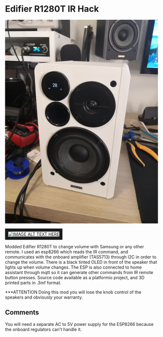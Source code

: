 # Edifier R1280T IR Hack

![alt text](https://github.com/liliumjsn/Edifier_R1280T_IR_Hack/blob/main/Photos/IMG_20220609_185720.jpg?raw=true)

<a href="http://www.youtube.com/watch?feature=player_embedded&v=eyL97ZMiG40
" target="_blank"><img src="http://img.youtube.com/vi/eyL97ZMiG40/0.jpg" 
alt="IMAGE ALT TEXT HERE" width="240" height="180" border="10" /></a>

Modded Edifier R1280T to change volume with Samsung or any other remote. I used an esp8266 which reads the IR command, and communicates with the onboard amplifier (TAS5713) through I2C in order to change the volume. There is a black tinted OLED in front of the speaker that lights up when volume changes. The ESP is also connected to home assistant through mqtt so it can generate other commands from IR remote button presses. Source code available as a platformio project, and 3D printed parts in .3mf format.


***ATTENTION Doing this mod you will lose the knob control of the speakers and obviously your warranty.

## Comments

You will need a separate AC to 5V power supply for the ESP8266 because the onboard regulators can't handle it.
